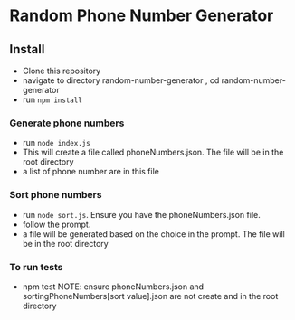 # Random Phone Number Generator

## Install

- Clone this repository
- navigate to directory random-number-generator , cd random-number-generator
- run `npm install`

### Generate phone numbers

- run `node index.js`
- This will create a file called phoneNumbers.json. The file will be in the root directory
- a list of phone number are in this file

### Sort phone numbers

- run `node sort.js`. Ensure you have the phoneNumbers.json file.
- follow the prompt.
- a file will be generated based on the choice in the prompt. The file will be in the root directory

### To run tests

- npm test
  NOTE: ensure phoneNumbers.json and sortingPhoneNumbers[sort value].json are not create and in the root directory
